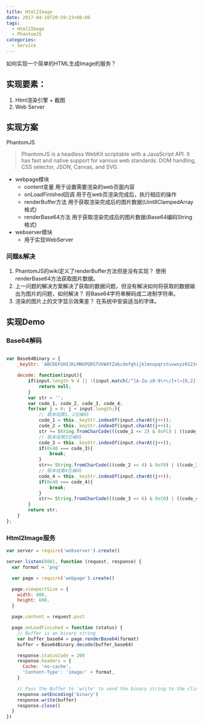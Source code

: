 ```yaml
---
title: Html2Image
date: 2017-04-18T20:59:23+08:00
tags:
  - Html2Image
  - PhantomJS
categories:
  - Service
---
```


如何实现一个简单的HTML生成Image的服务？

## 实现要素：

1. Html渲染引擎 + 截图
1. Web Server

<!-- more -->

## 实现方案

PhantomJS

> PhantomJS is a headless WebKit scriptable with a JavaScript API. It has fast and native support for various web standards: DOM handling, CSS selector, JSON, Canvas, and SVG.

- webpage模块
  - content变量 用于设置需要渲染的web页面内容
  - onLoadFinished回调 用于在web页渲染完成后，执行相应的操作
  - renderBuffer方法 用于获取渲染完成后的图片数据(Uint8ClampedArray格式)
  - renderBase64方法 用于获取渲染完成后的图片数据(Base64编码String格式)
- webserver模块
  - 用于实现WebServer

### 问题&解决

1. PhantomJS的wiki定义了renderBuffer方法但是没有实现？
   使用renderBase64方法获取图片数据。
1. 上一问题的解决方案解决了获取的数据问题，但没有解决如何将获取的数据输出为图片的问题，如何解决？
   将Base64字符串解码成二进制字符串。
1. 渲染的图片上的文字显示效果差？
   在系统中安装适当的字体。

## 实现Demo

### Base64解码

```javascript

var Base64Binary = {
    _keyStr: 'ABCDEFGHIJKLMNOPQRSTUVWXYZabcdefghijklmnopqrstuvwxyz0123456789+/=',

    decode: function(input){
        if(input.length % 4 || !(input.match(/^[A-Za-z0-9\+\/]+(={0,2})$/)){
            return null;
        }
        var str = '';
        var code_1, code_2, code_3, code_4;
        for(var j = 0; j < input.length;){
            // 取本组第1、2位编码
            code_1 = this._keyStr.indexOf(input.charAt(j++));
            code_2 = this._keyStr.indexOf(input.charAt(j++));
            str += String.fromCharCode(((code_1 << 2) & 0xFC) | ((code_2 >> 4) & 0x03));
            // 取本组第3位编码
            code_3 = this._keyStr.indexOf(input.charAt(j++));
            if(0x40 === code_3){
                break;
            }
            str+= String.fromCharCode(((code_2 << 4) & 0xF0) | ((code_3 >> 2) & 0x0F));
            // 取本组第4位编码
            code_4 = this._keyStr.indexOf(input.charAt(j++));
            if(0x40 === code_4){
                break;
            }
            str+= String.fromCharCode(((code_3 << 6) & 0xC0) | ((code_4 >> 0) & 0x3F));
        }
        return str;
    }
};

```

### Html2Image服务

```javascript
var server = require('webserver').create()

server.listen(8001, function (request, response) {
  var format = 'png'

  var page = require('webpage').create()

  page.viewportSize = {
    width: 800,
    height: 600,
  }

  page.content = request.post

  page.onLoadFinished = function (status) {
    // Buffer is an binary string
    var buffer_base64 = page.renderBase64(format)
    buffer = Base64Binary.decode(buffer_base64)

    response.statusCode = 200
    response.headers = {
      Cache: 'no-cache',
      'Content-Type': 'image/' + format,
    }

    // Pass the Buffer to 'write' to send the binary string to the client
    response.setEncoding('binary')
    response.write(buffer)
    response.close()
  }
})
```

